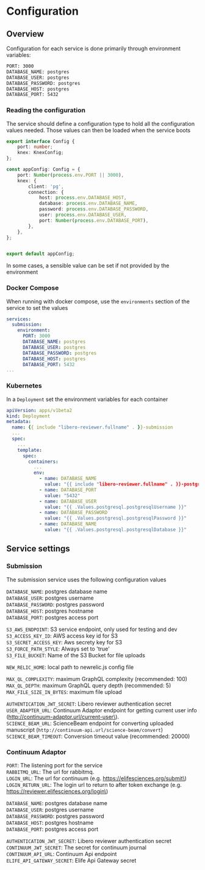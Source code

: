 # Configuration

## Overview

Configuration for each service is done primarily through environment variables:

```bash
PORT: 3000
DATABASE_NAME: postgres
DATABASE_USER: postgres
DATABASE_PASSWORD: postgres
DATABASE_HOST: postgres
DATABASE_PORT: 5432
```

### Reading the configuration

The service should define a configuration type to hold all the configuration values needed. Those values can then be loaded when the service boots

```typescript
export interface Config {
    port: number;
    knex: KnexConfig;
};

const appConfig: Config = {
    port: Number(process.env.PORT || 3000),
    knex: {
        client: 'pg',
        connection: {
            host: process.env.DATABASE_HOST,
            database: process.env.DATABASE_NAME,
            password: process.env.DATABASE_PASSWORD,
            user: process.env.DATABASE_USER,
            port: Number(process.env.DATABASE_PORT),
        },
    },
};


export default appConfig;
```

In some cases, a sensible value can be set if not provided by the environment

### Docker Compose

When running with docker compose, use the `environments` section of the service to set the values

```yaml
services:
  submission:
    environment:
      PORT: 3000
      DATABASE_NAME: postgres
      DATABASE_USER: postgres
      DATABASE_PASSWORD: postgres
      DATABASE_HOST: postgres
      DATABASE_PORT: 5432
...
```

### Kubernetes

In a `Deployment` set the environment variables for each container

```yaml
apiVersion: apps/v1beta2
kind: Deployment
metadata:
  name: {{ include "libero-reviewer.fullname" . }}-submission
  ...
  spec:
    ...
    template:
      spec:
        containers:
          ...
          env:
            - name: DATABASE_NAME
              value: "{{ include "libero-reviewer.fullname" . }}-postgresql"
            - name: DATABASE_PORT
              value: "5432"
            - name: DATABASE_USER
              value: "{{ .Values.postgresql.postgresqlUsername }}"
            - name: DATABASE_PASSWORD
              value: "{{ .Values.postgresql.postgresqlPassword }}"
            - name: DATABASE_NAME
              value: "{{ .Values.postgresql.postgresqlDatabase }}"

```

## Service settings

### Submission

The submission service uses the following configuration values

`DATABASE_NAME`: postgres database name  
`DATABASE_USER`: postgres username  
`DATABASE_PASSWORD`: postgres password  
`DATABASE_HOST`: postgres hostname  
`DATABASE_PORT`: postgres access port

`S3_AWS_ENDPOINT`: S3 service endpoint, only used for testing and dev  
`S3_ACCESS_KEY_ID`: AWS access key id for S3  
`S3_SECRET_ACCESS_KEY`: Aws secrety key for S3  
`S3_FORCE_PATH_STYLE`: Always set to 'true'  
`S3_FILE_BUCKET`: Name of the S3 Bucket for file uploads

`NEW_RELIC_HOME`: local path to newrelic.js config file

`MAX_QL_COMPLEXITY`: maximum GraphQL complexity \(recommended: 100\)  
`MAX_QL_DEPTH`: maximum GraphQL query depth \(recommended: 5\)  
`MAX_FILE_SIZE_IN_BYTES`: maximum file upload

`AUTHENTICATION_JWT_SECRET`: Libero reviewer authentication secret  
`USER_ADAPTER_URL`: Continuum Adaptor endpoint for getting current user info \(http://continuum-adaptor.url/current-user\).   
`SCIENCE_BEAM_URL`: ScienceBeam endpoint for converting uploaded manuscript \(`http://continuum-api.url/science-beam/convert`\)  
`SCIENCE_BEAM_TIMEOUT`: Conversion timeout value \(recommended: 20000\)

### Continuum Adaptor

`PORT`: The listening port for the service  
`RABBITMQ_URL`: The url for rabbitmq.  
`LOGIN_URL`: The url for continuum \(e.g. https://elifesciences.org/submit\)  
`LOGIN_RETURN_URL`: The login url to return to after token exchange \(e.g. https://reviewer.elifesciences.org/login\)  
  
`DATABASE_NAME`: postgres database name  
`DATABASE_USER`: postgres username  
`DATABASE_PASSWORD`: postgres password  
`DATABASE_HOST`: postgres hostname  
`DATABASE_PORT`: postgres access port  
  
`AUTHENTICATION_JWT_SECRET`: Libero reviewer authentication secret  
`CONTINUUM_JWT_SECRET`: The secret for continuum journal  
`CONTINUUM_API_URL`: Continuum Api endpoint  
`ELIFE_API_GATEWAY_SECRET`: Elife Api Gateway secret



